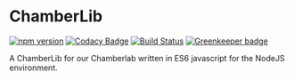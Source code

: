 # ChamberLib

[![npm version](https://badge.fury.io/js/chamberlib.svg)](https://badge.fury.io/js/chamberlib) [![Codacy Badge](https://api.codacy.com/project/badge/Grade/e4a88a440ae84316a210fc82f53ddc8e)](https://www.codacy.com/app/dasantonym/node-chamberlib) [![Build Status](https://travis-ci.org/Chamberlab/node-chamberlib.svg?branch=master)](https://travis-ci.org/Chamberlab/node-chamberlib) [![Greenkeeper badge](https://badges.greenkeeper.io/Chamberlab/node-chamberlib.svg)](https://greenkeeper.io/) 

A ChamberLib for our Chamberlab written in ES6 javascript for the NodeJS environment.
